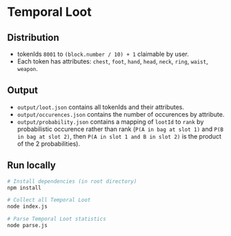 # Temporal Loot

## Distribution

- tokenIds `8001` to `(block.number / 10) + 1` claimable by user.
- Each token has attributes: `chest`, `foot`, `hand`, `head`, `neck`, `ring`, `waist`, `weapon`.

## Output

- `output/loot.json` contains all tokenIds and their attributes.
- `output/occurences.json` contains the number of occurences by attribute.
- `output/probability.json` contains a mapping of `lootId` to `rank` by probabilistic occurence rather than rank (`P(A in bag at slot 1)` and `P(B in bag at slot 2)`, then `P(A in slot 1 and B in slot 2)` is the product of the 2 probabilities).

## Run locally

```bash
# Install dependencies (in root directory)
npm install

# Collect all Temporal Loot
node index.js

# Parse Temporal Loot statistics
node parse.js
```
